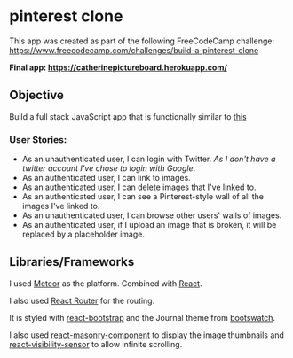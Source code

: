 # pinterest clone

This app was created as part of the following FreeCodeCamp challenge: https://www.freecodecamp.com/challenges/build-a-pinterest-clone

**Final app: https://catherinepictureboard.herokuapp.com/**

## Objective

Build a full stack JavaScript app that is functionally similar to [this](https://midnight-dust.hyperdev.space)

### User Stories:

- As an unauthenticated user, I can login with Twitter. *As I don't have a twitter account I've chose to login with Google*.
- As an authenticated user, I can link to images.
- As an authenticated user, I can delete images that I've linked to.
- As an authenticated user, I can see a Pinterest-style wall of all the images I've linked to.
- As an unauthenticated user, I can browse other users' walls of images.
- As an authenticated user, if I upload an image that is broken, it will be replaced by a placeholder image.

## Libraries/Frameworks

I used [Meteor](https://www.meteor.com/) as the platform. Combined with [React](https://guide.meteor.com/react.html).

I also used [React Router](https://github.com/ReactTraining/react-router/tree/master/packages/react-router) for the routing.

It is styled with [react-bootstrap](https://react-bootstrap.github.io/) and the Journal theme from [bootswatch](https://bootswatch.com/).

I also used [react-masonry-component](https://github.com/eiriklv/react-masonry-component) to display the image thumbnails and [react-visibility-sensor](https://github.com/joshwnj/react-visibility-sensor) to allow infinite scrolling.
